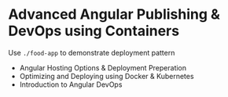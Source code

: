 # Advanced Angular Publishing & DevOps using Containers

Use `./food-app` to demonstrate deployment pattern

- Angular Hosting Options & Deployment Preperation
- Optimizing and Deploying using Docker & Kubernetes
- Introduction to Angular DevOps